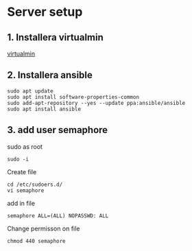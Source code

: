 # Server setup
## 1. Installera virtualmin
[virtualmin](https://www.virtualmin.com/download/)
## 2. Installera ansible
```
sudo apt update
sudo apt install software-properties-common
sudo add-apt-repository --yes --update ppa:ansible/ansible
sudo apt install ansible
```

## 3. add user semaphore
   sudo as root

   ```
   sudo -i
   ```

   Create file
   ```
   cd /etc/sudoers.d/
   vi semaphore
   ```
   
   add in file
   ```
   semaphore ALL=(ALL) NOPASSWD: ALL
   ```
   
   Change permisson on file
   ```
   chmod 440 semaphore
   ```

